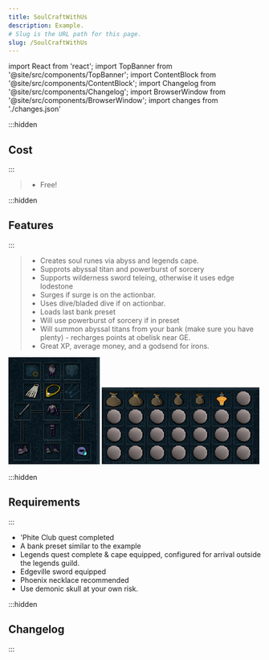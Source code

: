 ```yaml
---
title: SoulCraftWithUs
description: Example.
# Slug is the URL path for this page.
slug: /SoulCraftWithUs
---
```


import React from 'react';
import TopBanner from '@site/src/components/TopBanner';
import ContentBlock from '@site/src/components/ContentBlock';
import Changelog from '@site/src/components/Changelog';
import BrowserWindow from '@site/src/components/BrowserWindow';
import changes from './changes.json'

<TopBanner title="SoulCraftWithUs" version="v1.0.0" author="BotWithUs" offical="OFFICAL SCRIPT" skill="Runecrafting">
</TopBanner>

:::hidden

## Cost

:::

<ContentBlock title="Cost">

> - Free!

</ContentBlock>

:::hidden

## Features

:::

<ContentBlock title="Features">

> - Creates soul runes via abyss and legends cape.
> - Supprots abyssal titan and powerburst of sorcery
> - Supports wilderness sword teleing, otherwise it uses edge lodestone
> - Surges if surge is on the actionbar.
> - Uses dive/bladed dive if on actionbar.
> - Loads last bank preset
> - Will use powerburst of sorcery if in preset
> - Will summon abyssal titans from your bank (make sure you have plenty) - recharges points at obelisk near GE.
> - Great XP, average money, and a godsend for irons.

![Equipment](equipment.png)
![Preset](preset.png)
</ContentBlock>

:::hidden

## Requirements

:::
<ContentBlock title="Requirements">

- 'Phite Club quest completed
- A bank preset similar to the example
- Legends quest complete & cape equipped, configured for arrival outside the legends guild.
- Edgeville sword equipped
- Phoenix necklace recommended
- Use demonic skull at your own risk.

</ContentBlock>

:::hidden

## Changelog

:::

<Changelog changes={changes}>

</Changelog>
